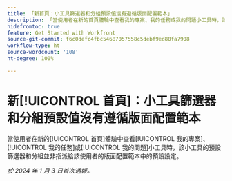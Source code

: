```yaml
---
title: 「新首頁：小工具篩選器和分組預設值沒有遵循版面配置範本」
description: 「當使用者在新的首頁體驗中查看我的專案、我的任務或我的問題小工具時，該小工具的預設篩選器和分組並非指派給該使用者的版面配置範本中的預設設定。」
hidefromtoc: true
feature: Get Started with Workfront
source-git-commit: f6c0defc4fbc54687057558c5debf9ed80fa7908
workflow-type: ht
source-wordcount: '108'
ht-degree: 100%

---
```



# 新[!UICONTROL 首頁]：小工具篩選器和分組預設值沒有遵循版面配置範本

當使用者在新的[!UICONTROL 首頁]體驗中查看[!UICONTROL 我的專案]、[!UICONTROL 我的任務]或[!UICONTROL 我的問題]小工具時，該小工具的預設篩選器和分組並非指派給該使用者的版面配置範本中的預設設定。

_於 2024 年 1 月 3 日首次通報。_
